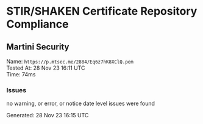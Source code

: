 # STIR/SHAKEN Certificate Repository Compliance

## Martini Security

Name: `https://p.mtsec.me/2884/Eq6z7hK8XClQ.pem`\
Tested At: 28 Nov 23 16:11 UTC\
Time: 74ms

### Issues

no warning, or error, or notice date level issues were found

Generated: 28 Nov 23 16:15 UTC